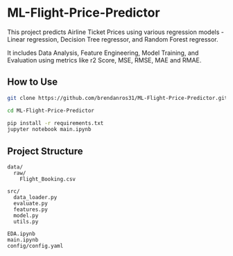 # ML-Flight-Price-Predictor

This project predicts Airline Ticket Prices using various regression models - Linear regression, Decision Tree regressor, and Random Forest regressor. 

It includes Data Analysis, Feature Engineering, Model Training, and Evaluation using metrics like r2 Score, MSE, RMSE, MAE and RMAE.

## How to Use
```bash
git clone https://github.com/brendanros31/ML-Flight-Price-Predictor.git

cd ML-Flight-Price-Predictor

pip install -r requirements.txt
jupyter notebook main.ipynb
```

## Project Structure
```
data/
  raw/
    Flight_Booking.csv

src/
  data_loader.py
  evaluate.py
  features.py
  model.py
  utils.py

EDA.ipynb
main.ipynb
config/config.yaml
```
